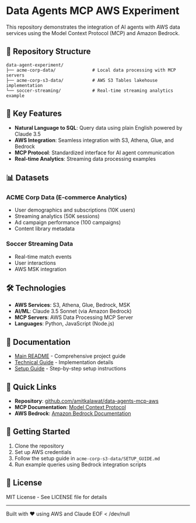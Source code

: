 # Data Agents MCP AWS Experiment

This repository demonstrates the integration of AI agents with AWS data services using the Model Context Protocol (MCP) and Amazon Bedrock.

## 📁 Repository Structure

```
data-agent-experiment/
├── acme-corp-data/              # Local data processing with MCP servers
├── acme-corp-s3-data/           # AWS S3 Tables lakehouse implementation
└── soccer-streaming/            # Real-time streaming analytics example
```

## 🚀 Key Features

- **Natural Language to SQL**: Query data using plain English powered by Claude 3.5
- **AWS Integration**: Seamless integration with S3, Athena, Glue, and Bedrock
- **MCP Protocol**: Standardized interface for AI agent communication
- **Real-time Analytics**: Streaming data processing examples

## 📊 Datasets

### ACME Corp Data (E-commerce Analytics)
- User demographics and subscriptions (10K users)
- Streaming analytics (50K sessions)
- Ad campaign performance (100 campaigns)
- Content library metadata

### Soccer Streaming Data
- Real-time match events
- User interactions
- AWS MSK integration

## 🛠️ Technologies

- **AWS Services**: S3, Athena, Glue, Bedrock, MSK
- **AI/ML**: Claude 3.5 Sonnet (via Amazon Bedrock)
- **MCP Servers**: AWS Data Processing MCP Server
- **Languages**: Python, JavaScript (Node.js)

## 📖 Documentation

- [Main README](./README_ACME_LAKEHOUSE.md) - Comprehensive project guide
- [Technical Guide](./acme-corp-s3-data/sagemaker-lakehouse-integration/TECHNICAL_GUIDE.md) - Implementation details
- [Setup Guide](./acme-corp-s3-data/SETUP_GUIDE.md) - Step-by-step setup instructions

## 🔗 Quick Links

- **Repository**: [github.com/amitkalawat/data-agents-mcp-aws](https://github.com/amitkalawat/data-agents-mcp-aws)
- **MCP Documentation**: [Model Context Protocol](https://modelcontextprotocol.io/)
- **AWS Bedrock**: [Amazon Bedrock Documentation](https://docs.aws.amazon.com/bedrock/)

## 🚦 Getting Started

1. Clone the repository
2. Set up AWS credentials
3. Follow the setup guide in `acme-corp-s3-data/SETUP_GUIDE.md`
4. Run example queries using Bedrock integration scripts

## 📄 License

MIT License - See LICENSE file for details

---

Built with ❤️ using AWS and Claude
EOF < /dev/null